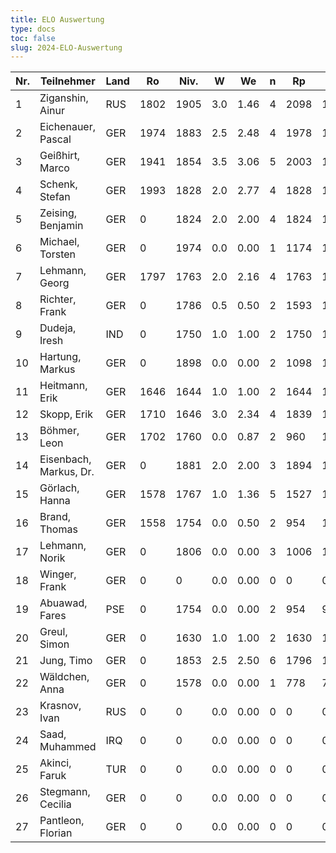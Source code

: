 ```yaml
---
title: ELO Auswertung
type: docs
toc: false
slug: 2024-ELO-Auswertung
---
```


| Nr. | Teilnehmer             | Land | Ro   | Niv. | W   | We   | n   | Rp   | Rn   | Diff./K  |
| --- | ---------------------- | ---- | ---- | ---- | --- | ---- | --- | ---- | ---- | -------- |
| 1   | Ziganshin, Ainur       | RUS  | 1802 | 1905 | 3.0 | 1.46 | 4   | 2098 | 1833 | +30.80/2 |
| 2   | Eichenauer, Pascal     | GER  | 1974 | 1883 | 2.5 | 2.48 | 4   | 1978 | 1974 | + 0.40/2 |
| 3   | Geißhirt, Marco        | GER  | 1941 | 1854 | 3.5 | 3.06 | 5   | 2003 | 1950 | + 8.80/2 |
| 4   | Schenk, Stefan         | GER  | 1993 | 1828 | 2.0 | 2.77 | 4   | 1828 | 1978 | -15.40/2 |
| 5   | Zeising, Benjamin      | GER  | 0    | 1824 | 2.0 | 2.00 | 4   | 1824 | 1824 | + 0.00/0 |
| 6   | Michael, Torsten       | GER  | 0    | 1974 | 0.0 | 0.00 | 1   | 1174 | 1174 | + 0.00/0 |
| 7   | Lehmann, Georg         | GER  | 1797 | 1763 | 2.0 | 2.16 | 4   | 1763 | 1794 | - 3.20/2 |
| 8   | Richter, Frank         | GER  | 0    | 1786 | 0.5 | 0.50 | 2   | 1593 | 1593 | + 0.00/0 |
| 9   | Dudeja, Iresh          | IND  | 0    | 1750 | 1.0 | 1.00 | 2   | 1750 | 1750 | + 0.00/0 |
| 10  | Hartung, Markus        | GER  | 0    | 1898 | 0.0 | 0.00 | 2   | 1098 | 1098 | + 0.00/0 |
| 11  | Heitmann, Erik         | GER  | 1646 | 1644 | 1.0 | 1.00 | 2   | 1644 | 1646 | + 0.00/4 |
| 12  | Skopp, Erik            | GER  | 1710 | 1646 | 3.0 | 2.34 | 4   | 1839 | 1723 | +13.20/2 |
| 13  | Böhmer, Leon           | GER  | 1702 | 1760 | 0.0 | 0.87 | 2   | 960  | 1668 | -34.80/4 |
| 14  | Eisenbach, Markus, Dr. | GER  | 0    | 1881 | 2.0 | 2.00 | 3   | 1894 | 1894 | + 0.00/0 |
| 15  | Görlach, Hanna         | GER  | 1578 | 1767 | 1.0 | 1.36 | 5   | 1527 | 1564 | -14.40/4 |
| 16  | Brand, Thomas          | GER  | 1558 | 1754 | 0.0 | 0.50 | 2   | 954  | 1538 | -20.00/4 |
| 17  | Lehmann, Norik         | GER  | 0    | 1806 | 0.0 | 0.00 | 3   | 1006 | 1006 | + 0.00/0 |
| 18  | Winger, Frank          | GER  | 0    | 0    | 0.0 | 0.00 | 0   | 0    | 0    | + 0.00/0 |
| 19  | Abuawad, Fares         | PSE  | 0    | 1754 | 0.0 | 0.00 | 2   | 954  | 954  | + 0.00/0 |
| 20  | Greul, Simon           | GER  | 0    | 1630 | 1.0 | 1.00 | 2   | 1630 | 1630 | + 0.00/0 |
| 21  | Jung, Timo             | GER  | 0    | 1853 | 2.5 | 2.50 | 6   | 1796 | 1796 | + 0.00/0 |
| 22  | Wäldchen, Anna         | GER  | 0    | 1578 | 0.0 | 0.00 | 1   | 778  | 778  | + 0.00/0 |
| 23  | Krasnov, Ivan          | RUS  | 0    | 0    | 0.0 | 0.00 | 0   | 0    | 0    | + 0.00/0 |
| 24  | Saad, Muhammed         | IRQ  | 0    | 0    | 0.0 | 0.00 | 0   | 0    | 0    | + 0.00/0 |
| 25  | Akinci, Faruk          | TUR  | 0    | 0    | 0.0 | 0.00 | 0   | 0    | 0    | + 0.00/0 |
| 26  | Stegmann, Cecilia      | GER  | 0    | 0    | 0.0 | 0.00 | 0   | 0    | 0    | + 0.00/0 |
| 27  | Pantleon, Florian      | GER  | 0    | 0    | 0.0 | 0.00 | 0   | 0    | 0    | + 0.00/0 |
